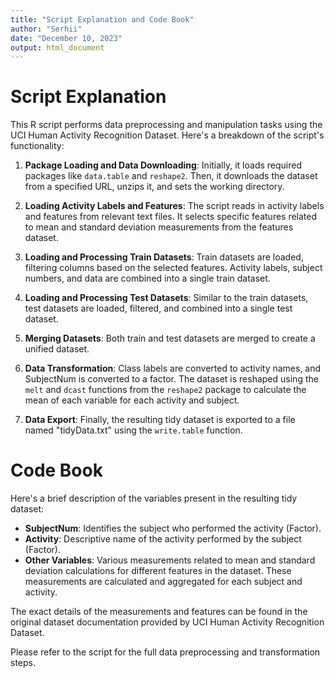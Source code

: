 ```yaml
---
title: "Script Explanation and Code Book"
author: "Serhii"
date: "December 10, 2023"
output: html_document
---
```


# Script Explanation

This R script performs data preprocessing and manipulation tasks using the UCI Human Activity Recognition Dataset. Here's a breakdown of the script's functionality:

1. **Package Loading and Data Downloading**: Initially, it loads required packages like `data.table` and `reshape2`. Then, it downloads the dataset from a specified URL, unzips it, and sets the working directory.

2. **Loading Activity Labels and Features**: The script reads in activity labels and features from relevant text files. It selects specific features related to mean and standard deviation measurements from the features dataset.

3. **Loading and Processing Train Datasets**: Train datasets are loaded, filtering columns based on the selected features. Activity labels, subject numbers, and data are combined into a single train dataset.

4. **Loading and Processing Test Datasets**: Similar to the train datasets, test datasets are loaded, filtered, and combined into a single test dataset.

5. **Merging Datasets**: Both train and test datasets are merged to create a unified dataset.

6. **Data Transformation**: Class labels are converted to activity names, and SubjectNum is converted to a factor. The dataset is reshaped using the `melt` and `dcast` functions from the `reshape2` package to calculate the mean of each variable for each activity and subject.

7. **Data Export**: Finally, the resulting tidy dataset is exported to a file named "tidyData.txt" using the `write.table` function.

# Code Book

Here's a brief description of the variables present in the resulting tidy dataset:

- **SubjectNum**: Identifies the subject who performed the activity (Factor).
- **Activity**: Descriptive name of the activity performed by the subject (Factor).
- **Other Variables**: Various measurements related to mean and standard deviation calculations for different features in the dataset. These measurements are calculated and aggregated for each subject and activity.

The exact details of the measurements and features can be found in the original dataset documentation provided by UCI Human Activity Recognition Dataset.

Please refer to the script for the full data preprocessing and transformation steps.

